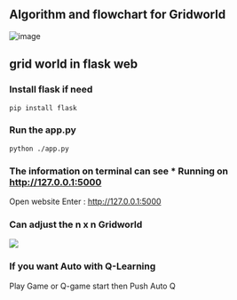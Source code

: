 ## Algorithm and flowchart for Gridworld
<img src="https://github.com/CTHMIT/Q-Learning/assets/107465888/523dd135-8454-445c-bcb2-d68e047073d1" alt="image" />

## grid world in flask web

### Install flask if need
```shell
pip install flask
```
### Run the app.py
```shell
python ./app.py
```
### The information on terminal can see * Running on http://127.0.0.1:5000
  Open website Enter : http://127.0.0.1:5000

### Can adjust the n x n Gridworld
<img src="https://github.com/CTHMIT/Q-Learning/assets/107465888/0ae339f8-8805-4073-9a33-554809c25f0a"/>

### If you want Auto with Q-Learning
Play Game or Q-game start then Push Auto Q
